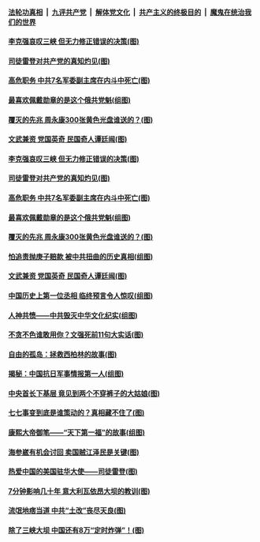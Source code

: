 

####  [法轮功真相](../../../../basic/blob/master/README.md?t=07101631) &nbsp;|&nbsp; [九评共产党](../../../../9ping.md/blob/master/README.md?t=07101631) &nbsp;|&nbsp; [解体党文化](../../../../jtdwh.md/blob/master/README.md?t=07101631)  &nbsp;|&nbsp; [共产主义的终极目的](../../../../gczydzjmd.md/blob/master/README.md?t=07101631) &nbsp;|&nbsp; [魔鬼在统治我们的世界](../../../../mgztzwmdsj.md/blob/master/README.md?t=07101631) 

#### [李克强哀叹三峡 但无力修正错误的决策(图)](../pages/p6/937538.md?t=07101631) 

#### [司徒雷登对共产党的真知灼见(图)](../pages/p6/934960.md?t=07101631) 

#### [高危职务 中共7名军委副主席在内斗中死亡(图)](../pages/p6/937966.md?t=07101631) 

#### [最喜欢佩戴勋章的是这个俄共党魁(组图)](../pages/p6/938666.md?t=07101631) 

#### [覆灭的先兆 周永康300张黄色光盘谁送的？(图)](../pages/p6/938537.md?t=07101631) 

#### [文武兼资 党国英奇 民国奇人谭廷闿(图)](../pages/p6/938512.md?t=07101631) 

#### [李克强哀叹三峡 但无力修正错误的决策(图)](../pages/p6/937538.md?t=07101631) 

#### [司徒雷登对共产党的真知灼见(图)](../pages/p6/934960.md?t=07101631) 

#### [高危职务 中共7名军委副主席在内斗中死亡(图)](../pages/p6/937966.md?t=07101631) 

#### [最喜欢佩戴勋章的是这个俄共党魁(组图)](../pages/p6/938666.md?t=07101631) 

#### [覆灭的先兆 周永康300张黄色光盘谁送的？(图)](../pages/p6/938537.md?t=07101631) 

#### [怕追责抛庚子赔款 被中共扭曲的历史真相(组图)](../pages/p6/938779.md?t=07101631) 

#### [文武兼资 党国英奇 民国奇人谭廷闿(图)](../pages/p6/938512.md?t=07101631) 

#### [中国历史上第一位丞相 临终预言令人惊叹(组图)](../pages/p6/938665.md?t=07101631) 

#### [人神共愤——中共毁灭中华文化纪实(组图)](../pages/p6/938791.md?t=07101631) 

#### [不贪不色谁敢用你？文强死前11句大实话(图)](../pages/p6/938533.md?t=07101631) 

#### [自由的孤岛：拯救西柏林的故事(图)](../pages/p6/938683.md?t=07101631) 

#### [揭秘：中国抗日军事情报第一人(组图)](../pages/p6/938662.md?t=07101631) 

#### [中央首长下基层 竟见到两个不穿裤子的大姑娘(图)](../pages/p6/937961.md?t=07101631) 

#### [七七事变到底是谁策动的？真相藏不住了(图)](../pages/p6/918522.md?t=07101631) 

#### [康熙大帝御笔——“天下第一福”的故事(组图)](../pages/p6/938350.md?t=07101631) 

#### [海参崴有机会讨回 卖国贼江泽民是关键(图)](../pages/p6/938782.md?t=07101631) 

#### [热爱中国的美国驻华大使——司徒雷登(图)](../pages/p6/934961.md?t=07101631) 

#### [7分钟影响几十年 意大利瓦依昂大坝的教训(图)](../pages/p6/937542.md?t=07101631) 

#### [流氓地痞当道 中共“土改”丧尽天良(图)](../pages/p6/937896.md?t=07101631) 

#### [除了三峡大坝 中国还有8万“定时炸弹”！(图)](../pages/p6/937540.md?t=07101631) 

